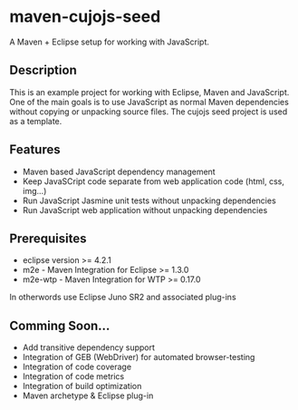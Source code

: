 maven-cujojs-seed
=================

A Maven + Eclipse setup for working with JavaScript.

## Description
This is an example project for working with Eclipse, Maven and JavaScript. One of the main goals is to use JavaScript as normal Maven dependencies without copying or unpacking source files. The cujojs seed project is used as a template.

## Features
* Maven based JavaScript dependency management
* Keep JavaSCript code separate from web application code (html, css, img...)
* Run JavaScript Jasmine unit tests without unpacking dependencies
* Run JavaScript web application without unpacking dependencies

## Prerequisites
* eclipse version >= 4.2.1
* m2e - Maven Integration for Eclipse >= 1.3.0
* m2e-wtp - Maven Integration for WTP >= 0.17.0

In otherwords use Eclipse Juno SR2 and associated plug-ins

## Comming Soon...
* Add transitive dependency support
* Integration of GEB (WebDriver) for automated browser-testing
* Integration of code coverage
* Integration of code metrics
* Integration of build optimization
* Maven archetype & Eclipse plug-in
